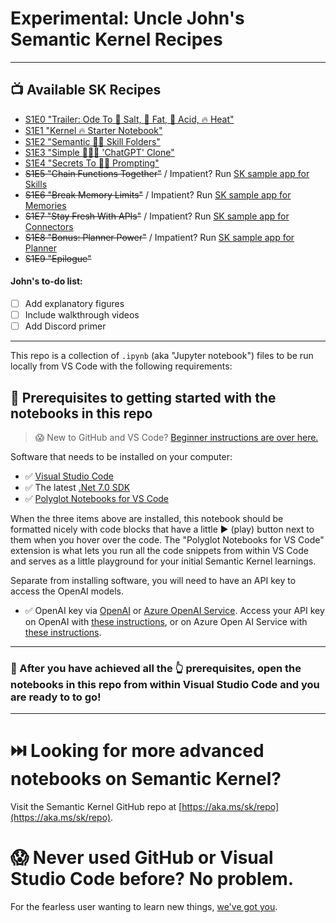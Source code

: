 # Experimental: Uncle John's Semantic Kernel Recipes

---

## 📺 Available SK Recipes

* [S1E0 "Trailer: Ode To 🧂 Salt, 🥑 Fat, 🍋 Acid, 🔥 Heat"](https://github.com/johnmaeda/SK-Recipes/tree/main/s1e0-trailer)
* [S1E1 "Kernel 🔥 Starter Notebook"](https://github.com/johnmaeda/SK-Recipes/tree/main/s1e1-kernel
)
* [S1E2 "Semantic 🧂🔥 Skill Folders"](https://github.com/johnmaeda/SK-Recipes/tree/main/s1e2-skills)
* [S1E3 "Simple 🧂🥑🔥 'ChatGPT' Clone"](https://github.com/johnmaeda/SK-Recipes/tree/main/s1e3-chat)
* [S1E4 "Secrets To 🧂🔥 Prompting"](https://github.com/johnmaeda/SK-Recipes/tree/main/s1e4-secrets)
* ~~S1E5 "Chain Functions Together"~~ / Impatient? Run [SK sample app for Skills](https://github.com/microsoft/semantic-kernel/tree/main/samples/apps/chat-summary-webapp-react)
* ~~S1E6 "Break Memory Limits"~~ / Impatient? Run [SK sample app for Memories](https://github.com/microsoft/semantic-kernel/tree/main/samples/apps/github-qna-webapp-react)
* ~~S1E7 "Stay Fresh With APIs"~~ / Impatient? Run [SK sample app for Connectors](https://github.com/microsoft/semantic-kernel/tree/main/samples/apps/auth-api-webapp-react)
* ~~S1E8 "Bonus: Planner Power"~~ / Impatient? Run [SK sample app for Planner](https://github.com/microsoft/semantic-kernel/tree/main/samples/apps/book-creator-webapp-react)
* ~~S1E9 "Epilogue"~~

#### John's to-do list:

- [ ] Add explanatory figures
- [ ] Include walkthrough videos
- [ ] Add Discord primer

---

This repo is a collection of `.ipynb` (aka "Jupyter notebook") files to be run locally from VS Code with the following requirements:

## 🏁 Prerequisites to getting started with the notebooks in this repo

> 😱 New to GitHub and VS Code? [Beginner instructions are over here.](THE-BASICS.md)

Software that needs to be installed on your computer:

* ✅ [Visual Studio Code](https://code.visualstudio.com/Download)
* ✅ The latest [.Net 7.0 SDK](https://dotnet.microsoft.com/en-us/download) 
* ✅ [Polyglot Notebooks for VS Code](https://marketplace.visualstudio.com/items?itemName=ms-dotnettools.dotnet-interactive-vscode)

When the three items above are installed, this notebook should be formatted nicely with code blocks that have a little ▶️ (play) button next to them when you hover over the code. The "Polyglot Notebooks for VS Code" extension is what lets you run all the code snippets from within VS Code and serves as a little playground for your initial Semantic Kernel learnings.

Separate from installing software, you will need to have an API key to access the OpenAI models. 

* ✅ OpenAI key via [OpenAI](https://openai.com/product) or [Azure OpenAI Service](https://learn.microsoft.com/en-us/azure/cognitive-services/openai/quickstart). Access your API key on OpenAI with [these instructions](https://help.openai.com/en/articles/4936850-where-do-i-find-my-secret-api-key), or on Azure Open AI Service with [these instructions](https://learn.microsoft.com/en-us/azure/cognitive-services/openai/reference).

---

### 📘 After you have achieved all the 👆 prerequisites, open the notebooks in this repo from within Visual Studio Code and you are ready to to go!

---

# ⏭️ Looking for more advanced notebooks on Semantic Kernel?

Visit the Semantic Kernel GitHub repo at [https://aka.ms/sk/repo](https://aka.ms/sk/repo).

# 😱 Never used GitHub or Visual Studio Code before? No problem. 

For the fearless user wanting to learn new things, [we've got you](THE-BASICS.md).